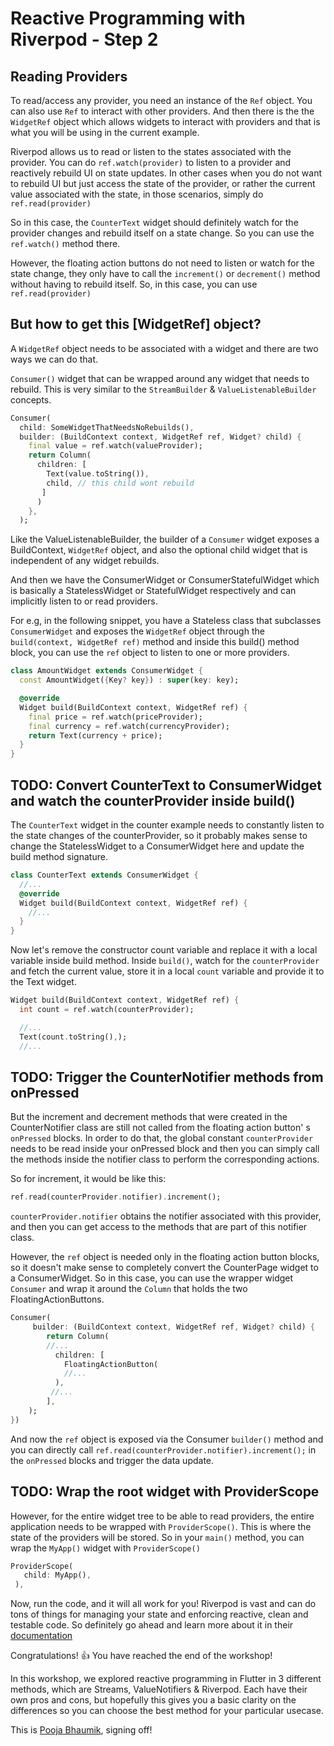 # Reactive Programming with Riverpod - Step 2

## Reading Providers

To read/access any provider, you need an instance of the `Ref` object. You can also use `Ref` to
interact with other providers. And then there is the the `WidgetRef` object which allows widgets to
interact with providers and that is what you will be using in the current example.

Riverpod allows us to read or listen to the states associated with the provider. You can
do ``ref.watch(provider)`` to listen to a provider and reactively rebuild UI on state updates. In
other cases when you do not want to rebuild UI but just access the state of the provider, or rather
the current value associated with the state, in those scenarios, simply do ``ref.read(provider)``

So in this case, the `CounterText` widget should definitely watch for the provider changes and
rebuild itself on a state change. So you can use the `ref.watch()` method there.

However, the floating action buttons do not need to listen or watch for the state change, they only
have to call the `increment()` or `decrement()` method without having to rebuild itself. So, in this
case, you can use ``ref.read(provider)``

## But how to get this [WidgetRef] object?

A `WidgetRef` object needs to be associated with a widget and there are two ways we can do that.

`Consumer()` widget that can be wrapped around any widget that needs to rebuild. This is very
similar to the `StreamBuilder` & `ValueListenableBuilder` concepts.

```dart
Consumer(
  child: SomeWidgetThatNeedsNoRebuilds(),
  builder: (BuildContext context, WidgetRef ref, Widget? child) {
    final value = ref.watch(valueProvider);
    return Column(
      children: [
        Text(value.toString()), 
        child, // this child wont rebuild
       ]
      )
    },
  );
```

Like the ValueListenableBuilder, the builder of a `Consumer` widget exposes a BuildContext, `WidgetRef` object, and also the optional child
widget that is independent of any widget rebuilds.

And then we have the ConsumerWidget or ConsumerStatefulWidget which is basically a StatelessWidget
or StatefulWidget respectively and can implicitly listen to or read providers.

For e.g, in the following snippet, you have a Stateless class that subclasses `ConsumerWidget` and
exposes the `WidgetRef` object through the `build(context, WidgetRef ref)` method and inside this build() method block, you can use
the `ref` object to listen to one or more providers.

```dart
class AmountWidget extends ConsumerWidget {
  const AmountWidget({Key? key}) : super(key: key);

  @override
  Widget build(BuildContext context, WidgetRef ref) {
    final price = ref.watch(priceProvider);
    final currency = ref.watch(currencyProvider);
    return Text(currency + price);
  }
}
```

## TODO: Convert CounterText to ConsumerWidget and watch the counterProvider inside build()

The `CounterText` widget in the counter example needs to constantly listen to the state changes of
the counterProvider, so it probably makes sense to change the StatelessWidget to a ConsumerWidget
here and update the build method signature.

```dart
class CounterText extends ConsumerWidget {
  //...
  @override
  Widget build(BuildContext context, WidgetRef ref) {
    //...
  }
}
```

Now let's remove the constructor count variable and replace it with a local variable inside build
method. Inside `build()`, watch for the `counterProvider` and fetch the current value, store it in a local `count` variable and
provide it to the Text widget.

```dart
Widget build(BuildContext context, WidgetRef ref) {
  int count = ref.watch(counterProvider);

  //...
  Text(count.toString(),);
  //...
```

## TODO: Trigger the CounterNotifier methods from onPressed

But the increment and decrement methods that were created in the CounterNotifier class are still not called from the floating action button'
s `onPressed`
blocks. In order to do that, the global constant `counterProvider` needs to be read inside your onPressed block and then you can simply call the methods inside the notifier class to
perform the corresponding actions.

So for increment, it would be like this:

```dart
ref.read(counterProvider.notifier).increment();
```

``counterProvider.notifier`` obtains the notifier associated with this provider, and then you can
get access to the methods that are part of this notifier class.

However, the `ref` object is needed only in the floating action button blocks, so it doesn't make sense to
completely convert the CounterPage widget to a ConsumerWidget. So in this case, you can use the
wrapper widget `Consumer` and wrap it around the `Column` that holds the two FloatingActionButtons.

```dart
Consumer(
     builder: (BuildContext context, WidgetRef ref, Widget? child) {
        return Column(
        //...
          children: [
            FloatingActionButton(
            //...
          ),
         //...
        ],
    );
})
```

And now the `ref` object is exposed via the Consumer `builder()` method and you can directly call `ref.read(counterProvider.notifier).increment();` in the `onPressed`
blocks and trigger the data update.

## TODO: Wrap the root widget with ProviderScope
However, for the entire widget tree to be able to read providers, the entire application needs to be wrapped
with ``ProviderScope()``. This is where the state of the providers will be stored. So in
your `main()` method, you can wrap the `MyApp()` widget with `ProviderScope()`

```dart
ProviderScope(
   child: MyApp(),
 ),
```

Now, run the code, and it will all work for you! Riverpod is vast and can do tons of things for
managing your state and enforcing reactive, clean and testable code. So definitely go ahead and
learn more about it in their [documentation](https://riverpod.dev/docs)

Congratulations! 👍 You have reached the end of the workshop!

In this workshop, we explored reactive programming in Flutter in 3 different methods, which are Streams, ValueNotifiers & Riverpod. Each have their own pros and cons, but hopefully this gives you a basic clarity on the differences so you can choose the
best method for your particular usecase. 

This is [Pooja Bhaumik](https://twitter.com/pooja_bhaumik), signing off!


